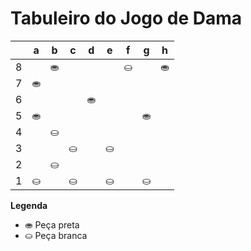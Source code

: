 # Tabuleiro do Jogo de Dama

|   | a | b | c | d | e | f | g | h |
|---|---|---|---|---|---|---|---|---|
| 8 |   | ⛂ |   |   |   | ⛀ |   | ⛂ |
| 7 | ⛂ |   |   |   |   |   |   |   |
| 6 |   |   |   | ⛂ |   |   |   |   |
| 5 | ⛂ |   |   |   |   |   | ⛂ |   |
| 4 |   | ⛀ |   |   |   |   |   |    |
| 3 |   |   | ⛀ |   | ⛀ |   |   |   |
| 2 |   | ⛀ |   |   |   |   |    |   |
| 1 | ⛀ |   | ⛀ |   | ⛀ |   | ⛀ |   |

**Legenda**

- ⛂ Peça preta
- ⛀ Peça branca